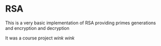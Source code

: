 # RSA
This is a very basic implementation of RSA providing primes generations and encryption and decryption

It was a course project *wink wink*
